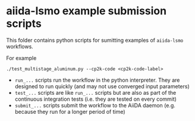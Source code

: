 # aiida-lsmo example submission scripts

This folder contains python scripts for sumitting examples of `aiida-lsmo` workflows.

For example
```
./test_multistage_aluminum.py --cp2k-code <cp2k-code-label>
```

 * `run_...` scripts run the workflow in the python interpreter.
   They are designed to run quickly (and may not use converged input parameters)
 * `test_...` scripts are like `run_...` scripts but are also as part of the continuous integration tests (i.e. they are tested on every commit)
 * `submit_...` scripts submit the workflow to the AiiDA daemon (e.g. because they run for a longer period of time)
